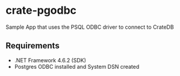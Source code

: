 # crate-pgodbc
Sample App that uses the PSQL ODBC driver to connect to CrateDB

## Requirements
* .NET Framework 4.6.2 (SDK)
* Postgres ODBC installed and System DSN created
